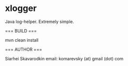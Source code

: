 xlogger
=======

Java log-helper. Extremely simple.


=== BUILD ===

mvn clean install


=== AUTHOR ===

Siarhei Skavarodkin
email: komarevsky (at) gmail (dot) com
